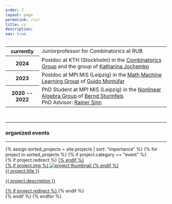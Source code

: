```yaml
---
order: 7
layout: page
permalink: /cv/
title: cv
description:
nav: true
---
```



<div class="table-responsive">
	<table class="table table-sm table-borderless">
		<tr>
			<th scope="row">
				currently
			</th>
			<td>
				  Juniorprofessor for Combinatorics at RUB
			</td>
		</tr>
		<tr>
			<th scope="row">
				2024
			</th>
			<td>
				  Postdoc at KTH (Stockholm) in the <a href="https://www.kth.se/math/act/comb">Combinatorics Group</a> and the group of <a href="https://people.kth.se/~jochemko/">Katharina Jochemko</a>
			</td>
		</tr>
		<tr>
			<th scope="row">
				2023
			</th>
			<td>
				  Postdoc at MPI MiS (Leipzig) in the <a href="https://www.mis.mpg.de/montufar/index.html">Math Machine Learning Group</a> of <a href="https://personal-homepages.mis.mpg.de/montufar/">Guido Montúfar</a> 
			</td>
		</tr>
		<tr>
			<th scope="row">
				2020 -- 2022
			</th>
			<td>
				  PhD Student at MPI MiS (Leipzig) in the <a href="https://www.mis.mpg.de/nlalg/research.html">Nonlinear Algebra Group</a> of <a href="https://math.berkeley.edu/~bernd/">Bernd Sturmfels</a> <br>
				  PhD Advisor: <a href="http://www.math.uni-leipzig.de/~sinn/index_en.html">Rainer Sinn</a>
			</td>
		</tr>
		</table>
	</div>

&nbsp;

---

### organized events

---


<div class="events grid">
  {% assign sorted_projects = site.projects | sort: "importance" %}
  {% for project in sorted_projects %}
  {% if project.category == "event" %}
  <div class="grid-item">
    {% if project.redirect %}
    	<a href="{{ project.redirect }}" target="_blank">
    {% endif %}
      <div class="card hoverable">
        {% if project.img %}
        <img src="{{ project.img | relative_url }}" alt="project thumbnail">
        {% endif %}
        <div class="card-body">
          {{ project.title }}
          <p class="card-text">{{ project.description }}</p>
        </div>
      </div>
     {% if project.redirect %}
    	</a>
    {% endif %}
  </div>
{% endif %}
{% endfor %}

</div>

&nbsp;
